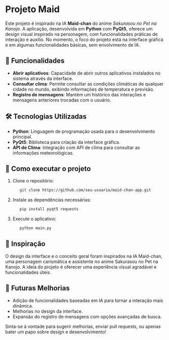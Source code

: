 # Projeto Maid

Este projeto é inspirado na IA **Maid-chan** do anime *Sakurasou no Pet na Kanojo*. A aplicação, desenvolvida em **Python** com **PyQt5**, oferece um design visual inspirado na personagem, com funcionalidades práticas de interação e auxílio. No momento, o foco do projeto está na interface gráfica e em algumas funcionalidades básicas, sem envolvimento de IA.

## 📱 Funcionalidades

- **Abrir aplicativos**: Capacidade de abrir outros aplicativos instalados no sistema através da interface.
- **Consultar clima**: Permite consultar as condições climáticas de qualquer cidade no mundo, exibindo informações de temperatura e previsão.
- **Registro de mensagens**: Mantém um histórico das interações e mensagens anteriores trocadas com o usuário.

## 🛠️ Tecnologias Utilizadas

- **Python**: Linguagem de programação usada para o desenvolvimento principal.
- **PyQt5**: Biblioteca para criação da interface gráfica.
- **API de Clima**: Integração com API de clima para consultar as informações meteorológicas.

## 🚀 Como executar o projeto

1. Clone o repositório:
   ```bash
      git clone https://github.com/seu-usuario/maid-chan-app.git
   ```
2. Instale as dependências necessárias:
   ```bash
      pip install pyqt5 requests
   ```
3. Execute o aplicativo:
   ```bash
      python main.py
   ```

## 🌟 Inspiração
O design da interface e o conceito geral foram inspirados na IA Maid-chan, uma personagem carismática e assistente no anime Sakurasou no Pet na Kanojo. A ideia do projeto é oferecer uma experiência visual agradável e funcionalidades úteis.

## 📝 Futuras Melhorias
- Adição de funcionalidades baseadas em IA para tornar a interação mais dinâmica.
- Melhorias no design da interface.
- Expansão do registro de mensagens com opções avançadas de busca.

Sinta-se à vontade para sugerir melhorias, enviar pull requests, ou apenas bater um papo sobre design e desenvolvimento!
